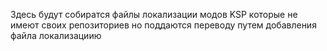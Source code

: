 Здесь будут собиратся файлы локализации модов KSP которые не имеют своих репозиториев но поддаются переводу путем добавления файла локализациию
